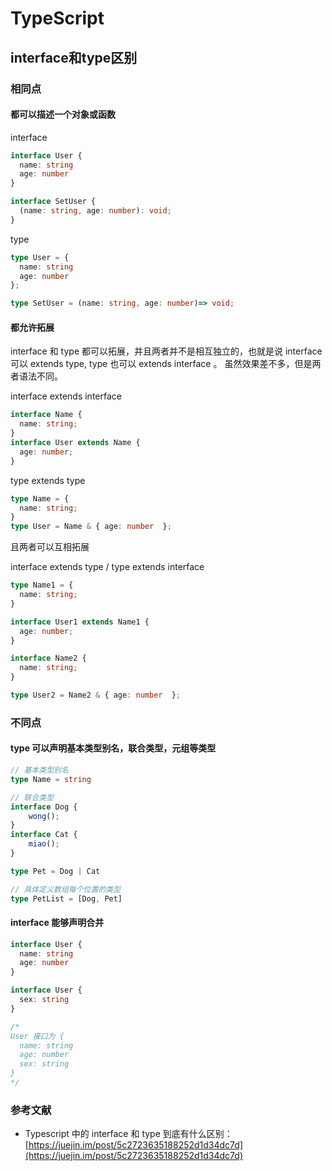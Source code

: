 # TypeScript

## interface和type区别

### 相同点

#### 都可以描述一个对象或函数

interface

```ts
interface User {
  name: string
  age: number
}

interface SetUser {
  (name: string, age: number): void;
}
```

type

```ts
type User = {
  name: string
  age: number
};

type SetUser = (name: string, age: number)=> void;
```

#### 都允许拓展

interface 和 type 都可以拓展，并且两者并不是相互独立的，也就是说 interface 可以 extends type, type 也可以 extends interface 。 虽然效果差不多，但是两者语法不同。

interface extends interface

```ts
interface Name {
  name: string;
}
interface User extends Name {
  age: number;
}
```

type extends type

```ts
type Name = {
  name: string;
}
type User = Name & { age: number  };
```

且两者可以互相拓展

interface extends type / type extends interface

```ts
type Name1 = {
  name: string;
}

interface User1 extends Name1 {
  age: number;
}

interface Name2 {
  name: string;
}

type User2 = Name2 & { age: number  };
```

### 不同点

#### type 可以声明基本类型别名，联合类型，元组等类型

```ts
// 基本类型别名
type Name = string

// 联合类型
interface Dog {
    wong();
}
interface Cat {
    miao();
}

type Pet = Dog | Cat

// 具体定义数组每个位置的类型
type PetList = [Dog, Pet]
```

#### interface 能够声明合并

```ts
interface User {
  name: string
  age: number
}

interface User {
  sex: string
}

/*
User 接口为 {
  name: string
  age: number
  sex: string
}
*/
```

### 参考文献

- Typescript 中的 interface 和 type 到底有什么区别：[https://juejin.im/post/5c2723635188252d1d34dc7d](https://juejin.im/post/5c2723635188252d1d34dc7d)
